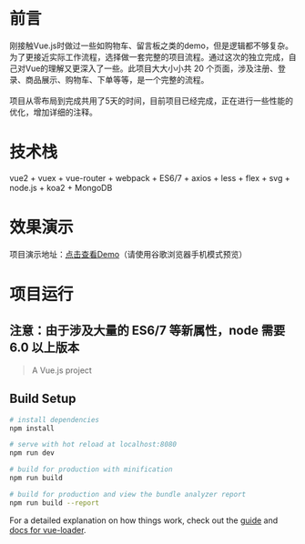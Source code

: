 # 前言
刚接触Vue.js时做过一些如购物车、留言板之类的demo，但是逻辑都不够复杂。为了更接近实际工作流程，选择做一套完整的项目流程。通过这次的独立完成，自己对Vue的理解又更深入了一些。此项目大大小小共 20 个页面，涉及注册、登录、商品展示、购物车、下单等等，是一个完整的流程。</br></br>
项目从零布局到完成共用了5天的时间，目前项目已经完成，正在进行一些性能的优化，增加详细的注释。
# 技术栈
vue2 + vuex + vue-router + webpack + ES6/7 + axios + less + flex + svg + node.js + koa2 + MongoDB
# 效果演示
项目演示地址：<a href="http://106.15.191.163:8080">点击查看Demo</a>（请使用谷歌浏览器手机模式预览）
# 项目运行
<h2>注意：由于涉及大量的 ES6/7 等新属性，node 需要 6.0 以上版本</h2>

> A Vue.js project

## Build Setup

``` bash
# install dependencies
npm install

# serve with hot reload at localhost:8080
npm run dev

# build for production with minification
npm run build

# build for production and view the bundle analyzer report
npm run build --report
```

For a detailed explanation on how things work, check out the [guide](http://vuejs-templates.github.io/webpack/) and [docs for vue-loader](http://vuejs.github.io/vue-loader).
